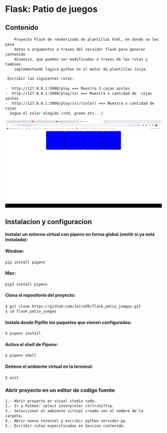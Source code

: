 #   Flask: Patio de juegos

## Contenido
~~~
    Proyecto Flask de renderizado de plantillas html, en donde se les pasa 
    datos o argumentos a traves del servidor flask para generar contenido   
    dinamico, que pueden ser modificadas a traves de las rutas y tambien 
    implementando logica python en el motor de plantillas Jinja.  
~~~

     Escribir las siguientes rutas: 

    -  http://127.0.0.1:5000/play ==> Muestra 3 cajas azules
    -  http://127.0.0.1:5000/play/(x) ==> Muestra x cantidad de  cajas azules
    -  http://127.0.0.1:5000/play/(x)/(color) ==> Muestra x cantidad de  cajas 
      segun el color elegido (red, green etc...)  
                                                                                                 



![Demostracion](image.gif)  


## **Instalacion y configuracion**

#### Instalar un entorno virtual con  pipenv en forma global (omitir si ya está instalado):      
#### Window:
    pip install pipenv

#### Mac:
    pip3 install pipenv



#### Clona el repositorio del proyecto: 


    $ git clone https://github.com/JairoFR/flask_patio_juegos.git  
    $ cd flask_patio_juegos

####  Instala desde Pipfile los paquetes que vienen configurados: 
    $ pipenv install

####  Activa el shell de Pipenv:
    $ pipenv shell

####  Detiene  el ambiente virtual en la terminal:
    $ exit


### Abrir proyecto en un editor de codigo fuente

    1.- Abrir proyecto en visual studio code.
    2.- Ir a Python: select interpreter ctrl+shift+p.
    3.- Seleccionar el ambiente virtual creado con el nombre de la carpeta.
    4.- Abrir nueva terminal y escribir python servidor.py
    5.- Escribir rutas especificadas en Seccion contenido.
